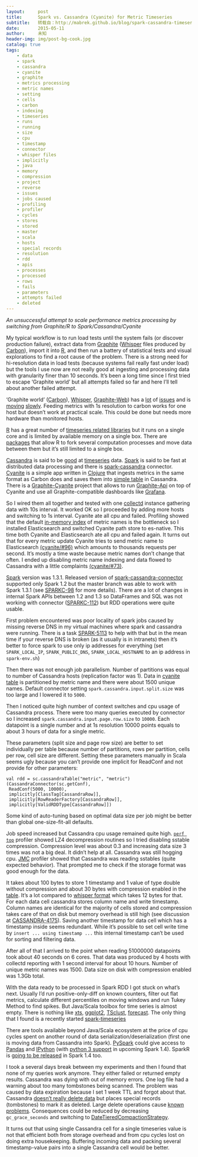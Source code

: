 ```yaml
---
layout:     post
title:      Spark vs. Cassandra (Cyanite) for Metric Timeseries
subtitle:   转载自：http://mabrek.github.io/blog/spark-cassandra-timeseries/
date:       2015-05-11
author:     未知
header-img: img/post-bg-cook.jpg
catalog: true
tags:
    - data
    - spark
    - cassandra
    - cyanite
    - graphite
    - metrics processing
    - metric names
    - setting
    - cells
    - carbon
    - indexing
    - timeseries
    - runs
    - running
    - size
    - cpu
    - timestamp
    - connector
    - whisper files
    - implicitly
    - java
    - memory
    - compression
    - project
    - reverse
    - issues
    - jobs caused
    - profiling
    - profiler
    - cycles
    - stores
    - stored
    - master
    - scala
    - hosts
    - special records
    - resolution
    - rdd
    - apis
    - processes
    - processed
    - rows
    - fails
    - parameters
    - attempts failed
    - deleted
---
```


*An unsuccessful attempt to scale performance metrics processing by switching from Graphite/R to Spark/Cassandra/Cyanite*

My typical workflow is to run load tests until the system fails (or discover production failure), extract data from [Graphite](http://graphite.readthedocs.org/) ([Whisper](https://github.com/graphite-project/whisper) files produced by [Carbon](https://github.com/graphite-project/carbon)), import it into [R](http://www.r-project.org/), and then run a battery of statistical tests and visual explorations to find a root cause of the problem. There is a strong need for hi-resolution data in load tests (because systems fail really fast under load) but the tools I use now are not really good at ingesting and processing data with granularity finer than 10 seconds. It’s been a long time since I first tried to escape ‘Graphite world’ but all attempts failed so far and here I’ll tell about another failed attempt.

‘Graphite world’ ([Carbon](https://github.com/graphite-project/carbon)), [Whisper](https://github.com/graphite-project/whisper), [Graphite-Web](https://github.com/graphite-project/graphite-web)) has a [lot](https://github.com/graphite-project/carbon/issues) of [issues](https://github.com/graphite-project/graphite-web/issues) and is [moving](https://github.com/graphite-project/graphite-web/tags) [slowly](https://github.com/graphite-project/carbon/tags). Feeding metrics with 1s resolution to carbon works for one host but doesn’t work at practical scale. This could be done but needs more hardware than monitored hosts.

[R](http://www.r-project.org/) has a great number of [timeseries related libraries](http://cran.r-project.org/web/views/TimeSeries.html) but it runs on a single core and is limited by available memory on a single box. There are [packages](http://cran.r-project.org/web/views/HighPerformanceComputing.html) that allow R to fork several computation processes and move data between them but it’s still limited to a single box.

[Cassandra](http://cassandra.apache.org/) is said to be [good](http://strataconf.com/big-data-conference-ca-2015/public/schedule/detail/39534) at [timeseries](http://www.slideshare.net/jericevans/time-series-data-with-apache-cassandra) data. [Spark](http://spark.apache.org/) is said to be fast at distributed data processing and there is [spark-cassandra](https://github.com/datastax/spark-cassandra-connector) connector. [Cyanite](https://github.com/pyr/cyanite) is a simple app written in [Clojure](http://clojure.org/) that ingests metrics in the same format as Carbon does and saves them into [simple table](https://github.com/pyr/cyanite/blob/master/doc/schema.cql) in Cassandra. There is a [Graphite-Cyanite](https://github.com/brutasse/graphite-cyanite) project that allows to run [Graphite-Api](https://github.com/brutasse/graphite-api) on top of Cyanite and use all Graphite-compatible dashboards like [Grafana](http://grafana.org/).

So I wired them all together and tested with one [collectd](https://collectd.org/) instance gathering data with 10s interval. It worked OK so I proceeded by adding more hosts and switching to 1s interval. Cyanite ate all cpu and failed. Profiling showed that the default [in-memory index](https://github.com/pyr/cyanite/blob/master/src/io/cyanite/path.clj) of metric names is the bottleneck so I installed Elasticsearch and switched Cyanite path store to es-native. This time both Cyanite and Elasticsearch ate all cpu and failed again. It turns out that for every metric update Cyanite tries to send metric name to Elasticsearch [(cyanite/#96)](https://github.com/pyr/cyanite/issues/96) which amounts to thousands requests per second. It’s mostly a time waste because metric names don’t change that often. I ended up disabling metric name indexing and data flowed to Cassandra with a little complaints [(cyanite/#73)](https://github.com/pyr/cyanite/issues/73).

[Spark](http://spark.apache.org/) version was 1.3.1. Released version of [spark-cassandra-connector](https://github.com/datastax/spark-cassandra-connector) supported only Spark 1.2 but the master branch was able to work with Spark 1.3.1 (see [SPARKC-98](https://datastax-oss.atlassian.net/browse/SPARKC-98) for more details). There are a lot of changes in internal Spark APIs between 1.2 and 1.3 so DataFrames and SQL was not working with connector ([SPARKC-112](https://datastax-oss.atlassian.net/browse/SPARKC-112)) but RDD operations were quite usable.

First problem encountered was poor locality of spark jobs caused by missing reverse DNS in my virtual machines where spark and cassandra were running. There is a task [SPARK-5113](https://issues.apache.org/jira/browse/SPARK-5113) to help with that but in the mean time if your reverse DNS is broken (as it usually is in intranets) then it’s better to force spark to use only ip addresses for everything (set `SPARK_LOCAL_IP`, `SPARK_PUBLIC_DNS`, `SPARK_LOCAL_HOSTNAME` to an ip address in `spark-env.sh`)

Then there was not enough job parallelism. Number of partitions was equal to number of Cassandra hosts (replication factor was 1). Data in [cyanite table](https://github.com/pyr/cyanite/blob/master/doc/schema.cql) is partitioned by metric name and there were about 1500 unique names. Default connector setting `spark.cassandra.input.split.size` was too large and I lowered it to `5000`.

Then I noticed quite high number of context switches and cpu usage of Cassandra process. There were too many queries executed by connector so I increased `spark.cassandra.input.page.row.size` to `10000`. Each datapoint is a single number and at 1s resolution 10000 points equals to about 3 hours of data for a single metric.

These parameters (split size and page row size) are better to set individually per table because number of partitions, rows per partition, cells per row, cell size are different. Setting these parameters manually in Scala seems ugly because you can’t provide one implicit for ReadConf and not provide for other parameters:

```
val rdd = sc.cassandraTable("metric", "metric")(CassandraConnector(sc.getConf), 
 ReadConf(5000, 10000), 
 implicitly[ClassTag[CassandraRow]], 
 implicitly[RowReaderFactory[CassandraRow]], 
 implicitly[ValidRDDType[CassandraRow]])

```

Some kind of auto-tuning based on optimal data size per job might be better than global one-size-fit-all defaults.

Job speed increased but Cassandra cpu usage remained quite high. [`perf top`](https://perf.wiki.kernel.org/index.php/Tutorial#Live_analysis_with_perf_top) profiler showed LZ4 decompression routines so I tried disabling sstable compression. Compression level was about 0.3 and increasing data size 3 times was not a big deal. It didn’t help at all. Cassandra was still hogging cpu. [JMC](http://www.oracle.com/technetwork/java/javaseproducts/mission-control/java-mission-control-1998576.html) profiler showed that Cassandra was reading sstables (quite expected behavior). That prompted me to check if the storage format was good enough for the data.

It takes about 100 bytes to store 1 timestamp and 1 value of type double without compression and about 30 bytes with compression enabled in the [table](https://github.com/pyr/cyanite/blob/master/doc/schema.cql). It’s a lot compared to [whisper format](http://graphite.readthedocs.org/en/latest/whisper.html) which takes 12 bytes for that. For each data cell cassandra stores column name and write timestamp. Column names are identical for the majority of cells stored and compression takes care of that on disk but memory overhead is still high (see discussion at [CASSANDRA-4175](https://issues.apache.org/jira/browse/CASSANDRA-4175)). Saving another timestamp for data cell which has a timestamp inside seems redundant. While it’s possible to set cell write time by `insert ... using timestamp ...` this internal timestamp can’t be used for sorting and filtering data.

After all of that I arrived to the point when reading 51000000 datapoints took about 40 seconds on 6 cores. That data was produced by 4 hosts with collectd reporting with 1 second interval for about 10 hours. Number of unique metric names was 1500. Data size on disk with compression enabled was 1.3Gb total.

With the data ready to be processed in Spark RDD I got stuck on what’s next. Usually I’d run positive-only-diff on known counters, filter out flat metrics, calculate different percentiles on moving windows and run Tukey Method to find spikes. But Java/Scala toolbox for time series is almost empty. There is nothing like [xts](http://cran.r-project.org/web/packages/xts/index.html), [ggplot2](http://ggplot2.org/), [TSclust](http://cran.r-project.org/web/packages/TSclust/index.html), [forecast](https://github.com/robjhyndman/forecast). The only thing that I found is a recently started [spark-timeseries](https://github.com/cloudera/spark-timeseries)

There are tools available beyond Java/Scala ecosystem at the price of cpu cycles spent on another round of data serialization/deserialization (first one is moving data from Cassandra into Spark). [PySpark](http://spark.apache.org/docs/latest/api/python/index.html) could give access to [Pandas](http://pandas.pydata.org/) and [IPython](http://ipython.org/) (with [python 3 support](https://issues.apache.org/jira/browse/SPARK-4897) in upcoming Spark 1.4). SparkR is [going to be released](https://issues.apache.org/jira/browse/SPARK-5654) in Spark 1.4 too.

I took a several days break between my experiments and then I found that none of my queries work anymore. They either failed or returned empty results. Cassandra was dying with out of memory errors. One log file had a warning about too many tombstones being scanned. The problem was caused by data expiration because I set 1 week TTL and forgot about that. Cassandra [doesn’t really delete data](http://docs.datastax.com/en/cassandra/2.1/cassandra/dml/dml_about_deletes_c.html) but places special records (tombstones) to mark it as deleted. Large delete operations cause [known problems](https://lostechies.com/ryansvihla/2014/10/20/domain-modeling-around-deletes-or-using-cassandra-as-a-queue-even-when-you-know-better). Consequences could be reduced by decreasing `gc_grace_seconds` and switching to [DateTieredCompactionStrategy](http://www.datastax.com/dev/blog/datetieredcompactionstrategy).

It turns out that using single Cassandra cell for a single timeseries value is not that efficient both from storage overhead and from cpu cycles lost on doing extra housekeeping. Buffering incoming data and packing several timestamp-value pairs into a single Cassandra cell would be better.
